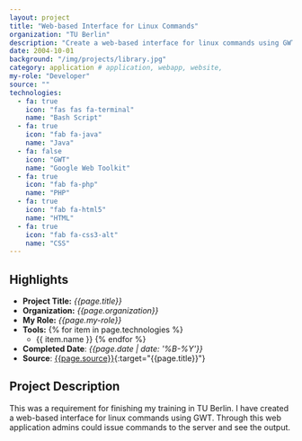 ```yaml
---
layout: project
title: "Web-based Interface for Linux Commands"
organization: "TU Berlin"
description: "Create a web-based interface for linux commands using GWT."
date: 2004-10-01
background: "/img/projects/library.jpg"
category: application # application, webapp, website,
my-role: "Developer"
source: ""
technologies:
  - fa: true
    icon: "fas fas fa-terminal"
    name: "Bash Script"
  - fa: true
    icon: "fab fa-java"
    name: "Java"
  - fa: false
    icon: "GWT"
    name: "Google Web Toolkit"
  - fa: true
    icon: "fab fa-php"
    name: "PHP"
  - fa: true
    icon: "fab fa-html5"
    name: "HTML"
  - fa: true
    icon: "fab fa-css3-alt"
    name: "CSS"
---
```

<style>
  ul p {
  margin-bottom: 2px;
  margin-top: 2px;
}
</style>
## Highlights

- **Project Title:** _{{page.title}}_
- **Organization:** _{{page.organization}}_
- **My Role:** _{{page.my-role}}_
- **Tools:** 
  {% for item in page.technologies %}
    - {{ item.name }}
  {% endfor %}
- **Completed Date**: _{{page.date  | date: '%B-%Y'}}_
- **Source**: [{{page.source}}]({{page.source}}){:target="{{page.title}}"}

## Project Description

This was a requirement for finishing my training in TU Berlin. I have created a web-based interface for linux commands using GWT. Through this web application admins could issue commands to the server and see the output.
